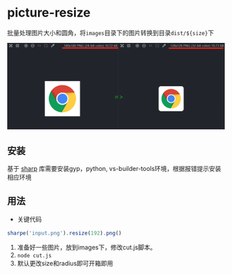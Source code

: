 # picture-resize

批量处理图片大小和圆角，将`images`目录下的图片转换到目录`dist/${size}`下

![image](./result.png)

## 安装

基于 [sharp](https://github.com/lovell/sharp/tree/master) 库需要安装gyp，python, vs-builder-tools环境，根据报错提示安装相应环境

## 用法

+ 关键代码

```js
sharpe('input.png').resize(192).png()
```

1. 准备好一些图片，放到images下，修改cut.js脚本。
2. `node cut.js`
3. 默认更改size和radius即可开箱即用
